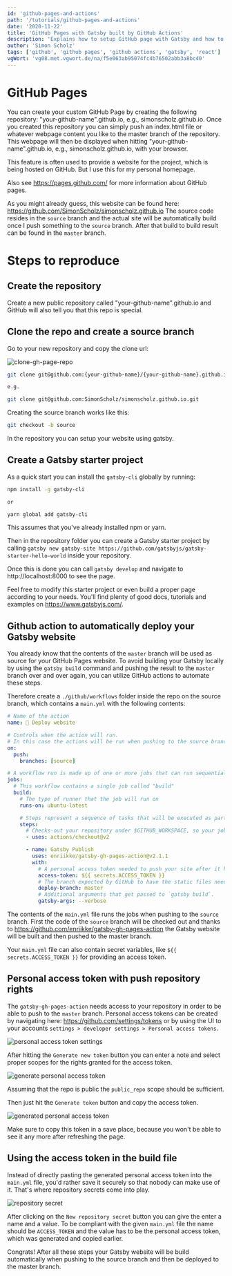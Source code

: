 ```yaml
---
id: 'github-pages-and-actions'
path: '/tutorials/github-pages-and-actions'
date: '2020-11-22'
title: 'GitHub Pages with Gatsby built by GitHub Actions'
description: 'Explains how to setup GitHub page with Gatsby and how to auto-deploy it using GitHub actions'
author: 'Simon Scholz'
tags: ['github', 'github pages', 'github actions', 'gatsby', 'react']
vgWort: 'vg08.met.vgwort.de/na/f5e063ab95074fc4b76502abb3a8bc40'
---
```


# GitHub Pages

You can create your custom GitHub Page by creating the following repository: "your-github-name".github.io, e.g., simonscholz.github.io.
Once you created this repository you can simply push an index.html file or whatever webpage content you like to the master branch of the repository.
This webpage will then be displayed when hitting "your-github-name".github.io, e.g., simonscholz.github.io, with your browser.

This feature is often used to provide a website for the project, which is being hosted on GitHub.
But I use this for my personal homepage.

Also see https://pages.github.com/ for more information about GitHub pages.

As you might already guess, this website can be found here: https://github.com/SimonScholz/simonscholz.github.io
The source code resides in the `source` branch and the actual site will be automatically build once I push something to the `source` branch.
After that build to build result can be found in the `master` branch.

# Steps to reproduce

## Create the repository

Create a new public repository called "your-github-name".github.io and GitHub will also tell you that this repo is special.

## Clone the repo and create a source branch

Go to your new repository and copy the clone url:

![clone-gh-page-repo](./clone-gh-page-repo.png)

```bash
git clone git@github.com:{your-github-name}/{your-github-name}.github.io.git

e.g.

git clone git@github.com:SimonScholz/simonscholz.github.io.git
```

Creating the source branch works like this:

```bash
git checkout -b source
```

In the repository you can setup your website using gatsby.

## Create a Gatsby starter project

As a quick start you can install the `gatsby-cli` globally by running:

```bash
npm install -g gatsby-cli

or

yarn global add gatsby-cli
```

This assumes that you've already installed npm or yarn.

Then in the repository folder you can create a Gatsby starter project by calling `gatsby new gatsby-site https://github.com/gatsbyjs/gatsby-starter-hello-world` inside your repository.

Once this is done you can call `gatsby develop` and navigate to http://localhost:8000 to see the page.

Feel free to modify this starter project or even build a proper page according to your needs.
You'll find plenty of good docs, tutorials and examples on https://www.gatsbyjs.com/.

## Github action to automatically deploy your Gatsby website

You already know that the contents of the `master` branch will be used as source for your GitHub Pages website.
To avoid building your Gatsby locally by using the `gatsby build` command and pushing the result to the `master` branch over and over again, you can utilize GitHub actions to automate these steps.

Therefore create a `./github/workflows` folder inside the repo on the source branch, which contains a `main.yml` with the following contents:

```yaml
# Name of the action
name: 🚀 Deploy website

# Controls when the action will run.
# In this case the actions will be run when pushing to the source branch of your repository
on:
  push:
    branches: [source]

# A workflow run is made up of one or more jobs that can run sequentially or in parallel
jobs:
  # This workflow contains a single job called "build"
  build:
    # The type of runner that the job will run on
    runs-on: ubuntu-latest

    # Steps represent a sequence of tasks that will be executed as part of the job
    steps:
      # Checks-out your repository under $GITHUB_WORKSPACE, so your job can access it
      - uses: actions/checkout@v2

      - name: Gatsby Publish
        uses: enriikke/gatsby-gh-pages-action@v2.1.1
        with:
          # A personal access token needed to push your site after it has been built.
          access-token: ${{ secrets.ACCESS_TOKEN }}
          # The branch expected by GitHub to have the static files needed for your site.
          deploy-branch: master
          # Additional arguments that get passed to `gatsby build`.
          gatsby-args: --verbose
```

The contents of the `main.yml` file runs the jobs when pushing to the `source` branch.
First the code of the `source` branch will be checked out and thanks to https://github.com/enriikke/gatsby-gh-pages-action the Gatsby website will be built and then pushed to the master branch.

Your `main.yml` file can also contain secret variables, like `${{ secrets.ACCESS_TOKEN }}` for providing an access token.

## Personal access token with push repository rights

The `gatsby-gh-pages-action` needs access to your repository in order to be able to push to the `master` branch.
Personal access tokens can be created by navigating here: https://github.com/settings/tokens or by using the UI to your accounts `settings > developer settings > Personal access tokens`.

![personal access token settings](./personal-access-token.png)

After hitting the `Generate new token` button you can enter a note and select proper scopes for the rights granted for the access token.

![generate personal access token](./generate-access-token.png)

Assuming that the repo is public the `public_repo` scope should be sufficient.

Then just hit the `Generate token` button and copy the access token.

![generated personal access token](./generated-access-token.png)

Make sure to copy this token in a save place, because you won't be able to see it any more after refreshing the page.

## Using the access token in the build file

Instead of directly pasting the generated personal access token into the `main.yml` file, you'd rather save it securely so that nobody can make use of it.
That's where repository secrets come into play.

![repository secret](./repository-secret.png)

After clicking on the `New repository secret` button you can give the enter a name and a value.
To be compliant with the given `main.yml` file the name should be `ACCESS_TOKEN` and the value has to be the personal access token, which was generated and copied earlier.

Congrats! After all these steps your Gatsby website will be build automatically when pushing to the source branch and then be deployed to the master branch.
